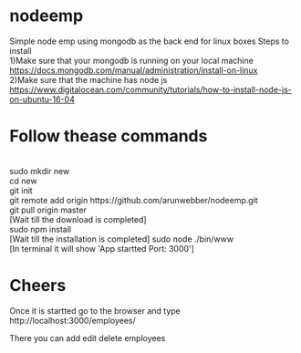 # nodeemp
Simple node emp using mongodb as the back end for linux boxes
Steps to install</br>
1)Make sure that your mongodb is running  on your local machine</br>
https://docs.mongodb.com/manual/administration/install-on-linux </br>
2)Make sure that the machine has node js</br>
https://www.digitalocean.com/community/tutorials/how-to-install-node-js-on-ubuntu-16-04

# Follow thease commands
</br>
sudo mkdir new</br>
cd new</br>
git init</br>
git remote add origin https://github.com/arunwebber/nodeemp.git</br>
git pull origin master</br>
[Wait till the download is completed]</br>
sudo npm install</br>
[Wait till the installation is completed]
sudo node ./bin/www</br>
[In terminal it will show 'App startted Port: 3000']</br>

# Cheers

Once it is startted go to the browser and type
http://localhost:3000/employees/</br>

There you can add edit delete employees

